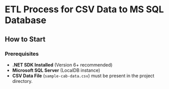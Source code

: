 # **ETL Process for CSV Data to MS SQL Database**

## **How to Start**
### **Prerequisites**
- **.NET SDK Installed** (Version 6+ recommended)
- **Microsoft SQL Server** (LocalDB instance)
- **CSV Data File** (`sample-cab-data.csv`) must be present in the project directory.

